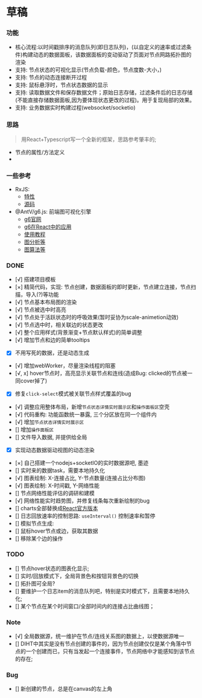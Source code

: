 # 草稿

### 功能
+ 核心流程:以时间戳排序的消息队列(即日志队列)，(以自定义的速率或过滤条件)构建动态的数据面板，该数据面板的变动驱动了页面对节点网路拓扑图的渲染
+ 支持: 节点状态的可视化显示(节点负载-颜色，节点度数-大小，)
+ 支持: 节点的动态连接断开过程
+ 支持: 鼠标悬浮时，节点状态数据的显示
+ 支持: 读取数据文件和保存数据文件；原始日志存储，过滤条件后的日志存储(不能直接存储数据面板,因为要体现状态更改的过程)。用于复现局部的效果。
+ 支持: 业务数据实时构建过程(websocket/socketio)

### 思路
> 用React+Typescript写一个全新的框架，思路参考肇丰的;
+ 节点的属性/方法定义
+ 

### 一些参考
+ RxJS: 
  + [特性](https://cn.rx.js.org/manual/overview.html)
  + [源码](https://github.com/ReactiveX/RxJS)
+ @AntV/g6.js: 前端图可视化引擎
  + [g6官网](https://g6.antv.vision/zh/)
  + [g6在React中的应用](https://github.com/baizn/g6-in-react)
  + [使用教程](https://www.yuque.com/antv/g6/intro)
  + [图分析等](https://www.yuque.com/antv/g6/fvuhbz#Zq6cA)
  + [图算法等](https://www.yuque.com/antv/g6/fvuhbz#jEYP4)

### DONE
+ [√] 搭建项目模板
+ [×] 精简代码，实现: 节点创建，数据面板的即时更新，节点建立连接，节点扫描，导入(?)等功能
+ [√] 节点基本布局图的渲染
+ [√] 节点被选中时高亮
+ [√] 节点处于活跃状态时的呼吸效果(暂时妥协为scale-animetion动效)
+ [√] 节点选中时，相关联边的状态更改
+ [√] 整个应用样式(背景渐变+节点默认样式)的简单调整
+ [√] 增加节点和边的简单tooltips
+ [x] 不用写死的数据，还是动态生成
+ [√] 增加webWorker，尽量渲染线程的阻塞
+ [√, x] hover节点时，高亮显示关联节点和连线(造成Bug: clicked的节点被一同cover掉了)
+ [x] 修复`click-select`模式被关联节点样式覆盖的bug
+ [√] 调整应用整体布局，新增`节点状态详情实时展示区`和`操作面板区`空壳
+ [√] 代码重构: 功能函数统一暴露, 三个分区放在同一个组件内
+ [√] 增加`节点状态详情实时展示区`
+ [] 增加`操作面板区`
+ [] 文件导入数据, 并提供给全局
+ [x] 实现动态数据驱动视图的动态渲染
+ [×] 自己搭建一个nodejs+socketIO的实时数据源吧, 墨迹
+ [] 实时来的数据task，需要本地持久化
+ [√] 图表绘制: X-连接占比, Y-节点数量(连接占比分布图)
+ [√] 图表绘制: X-时间戳, Y-网络性能
+ [] 节点网络性能评估的调研和建模
+ [√] 网络性能实时趋势图，并修复线条每次重新绘制的bug
+ [] charts全部替换成[React官方版本](https://charts.ant.design/)
+ [] 日志回放速率的控制思路: `useInterval()` 控制速率和暂停
+ [] 模拟节点生成: 
+ [] 鼠标hover节点或边，获取其数据
+ [] 移除某个边的操作


### TODO
+ [] 节点hover状态的图表化显示;
+ [] 实时/回放模式下，全局背景色和按钮背景色的切换
+ [] 拓扑图可全局?
+ [] 要维护一个日志item的消息队列吧，特别是实时模式下，且需要本地持久化;
+ [] 某个节点在某个时间窗口/全部时间内的连接占比曲线图；

### Note
+ [√] 全局数据源，统一维护在节点/连线关系图的数据上，以使数据源唯一
+ [] DIHT中其实是没有节点创建的事件的，因为节点创建仅仅是某个角落中节点的一个创建而已，只有当发起一个连接事件，节点网络中才能感知到该节点的存在;

### Bug
+ [] 新创建的节点，总是在canvas的左上角